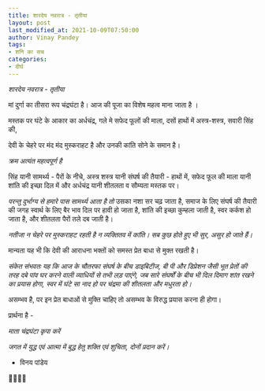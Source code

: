 ```yaml
---
title: शारदेय नवरात्र - तृतीया
layout: post
last_modified_at: 2021-10-09T07:50:00
author: Vinay Pandey
tags:
- शनि का सच
categories:
- दीर्घ
---
```

*शारदेय नवरात्र - तृतीया*

मां दुर्गा का तीसरा रूप चंद्रघंटा है। आज की पूजा का विशेष महत्व माना जाता है ।

मस्तक पर घंटे के आकार का अर्धचंद्र, 
गले मे सफेद फूलों की माला, 
दसों हाथों में अस्त्र-शस्त्र, 
सवारी सिंह की,

देवी के चेहरे पर मंद मंद मुस्कराहट है और उनकी कांति सोने के समान है। 

*क्रम अत्यंत महत्वपूर्ण है*

सिंह यानी सामर्थ्य - पैरों के नीचे, 
अस्त्र शस्त्र यानी संघर्ष की तैयारी - हाथों में, 
सफेद फूल की माला यानी शांति की इच्छा दिल में और 
अर्धचंद्र यानी शीतलता व सौम्यता मस्तक पर।

*परन्तु दुर्भाग्य से हमारे पास सामर्थ्य आता है तो* 
उसका नशा सर चढ़ जाता है, 
समाज के लिए संघर्ष की तैयारी की जगह स्वार्थ के लिए बैर भाव दिल पर हावी हो जाता है,
शांति की इच्छा कुम्हला जाती है,
स्वर कर्कश हो जाता है,
और शीतलता पैरों तले दब जाती है। 

*नतीजा न चेहरे पर मुस्कराहट रहती है न व्यक्तितव में कांति। सब कुछ होते हुए भी सुर, असुर हो जाते हैं।* 

मान्यता यह भी कि देवी की आराधना भक्तों को समस्त प्रेत बाधा से मुक्त रखती है। 

*संकेत संभवतः यह कि आज के चौतरफा संघर्ष के बीच डाइबिटीज, बी पी और डिप्रेशन जैसी भूत प्रेतों की तरह दबे पांव घर करने वाली व्याधियों से तभी लड़ पाएंगे, जब सारे संघर्षों के बीच भी दिल दिमाग शांत रखने का प्रयास होगा, स्वर में घंटे सा नाद हो पर चंद्रमा की शीतलता और मधुरता हो।* 

असम्भव है, पर इन प्रेत बाधाओं से मुक्ति चाहिए तो असम्भव के विरुद्ध प्रयास करना ही होगा।

प्रार्थना है -

*माता चंद्रघंटा कृपा करें*

*जगत में युद्ध एवं आत्मा में बुद्ध हेतु शक्ति एवं शुचिता, दोनों प्रदान करें।*

- विनय पांडेय

🙏🌷🌷🙏


